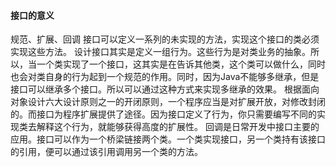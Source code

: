#### 接口的意义
规范、扩展、回调
    接口可以定义一系列的未实现的方法，实现这个接口的类必须实现这些方法。
    设计接口其实是定义一组行为。这些行为是对类业务的抽象。所以，当一个类实现了一个接口，这其实是在告诉其他类，这个类可以做什么，同时也会对类自身的行为起到一个规范的作用。同时，因为Java不能够多继承，但是接口可以继承多个接口。所以可以通过这种方式来实现多继承的效果。
    根据面向对象设计六大设计原则之一的开闭原则，一个程序应当是对扩展开放，对修改封闭的。而接口为程序扩展提供了途径。因为接口定义了行为，你只需要编写不同的实现类去解释这个行为，就能够获得高度的扩展性。
    回调是日常开发中接口主要的应用。接口可以作为一个桥梁链接两个类。一个类实现接口，另一个类持有该接口的引用，便可以通过该引用调用另一个类的方法。
